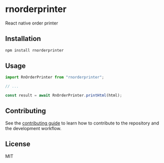 # rnorderprinter

React native order printer

## Installation

```sh
npm install rnorderprinter
```

## Usage

```js
import RnOrderPrinter from "rnorderprinter";

// ...

const result = await RnOrderPrinter.printHtml(html);
```

## Contributing

See the [contributing guide](CONTRIBUTING.md) to learn how to contribute to the repository and the development workflow.

## License

MIT
